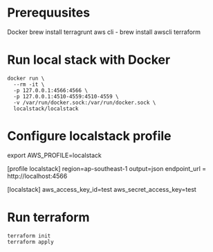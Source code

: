 # Prerequusites
Docker
brew install terragrunt
aws cli - brew install awscli
terraform

# Run local stack with Docker
```shell
docker run \
  --rm -it \
  -p 127.0.0.1:4566:4566 \
  -p 127.0.0.1:4510-4559:4510-4559 \
  -v /var/run/docker.sock:/var/run/docker.sock \
  localstack/localstack
```

# Configure localstack profile
export AWS_PROFILE=localstack

[profile localstack]
region=ap-southeast-1
output=json
endpoint_url = http://localhost:4566

[localstack]
aws_access_key_id=test
aws_secret_access_key=test

# Run terraform 
```shell
terraform init
terraform apply
```